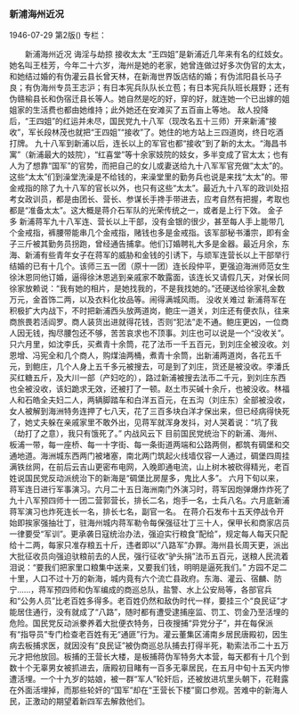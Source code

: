 ### 新浦海州近况

1946-07-29
第2版()
专栏：

　　新浦海州近况
    诲淫与劫掠
    接收太太
    “王四姐”是新浦近几年来有名的红妓女。她名叫王桂芳，今年二十六岁，海州是她的老家，她曾连做过好多次伪官的太太，和她结过婚的有伪灌云县长曾天林，在新海世界饭店结的婚；有伪沭阳县长马子良；有伪海州专员王志沪；有日本宪兵队队长立苞；有日本宪兵队班长屐野；还有伪赣榆县长和伪宿迁县长等人。她自然是吃的好，穿的好，就连她一个已出嫁的姐姐家的生活费也都由她维持；此外她还在安滩买了五百亩上等地。
    敌人投降后，“王四姐”的红运并未尽，国民党九十八军（现改名五十三师）开来新浦“接收”，军长段林茂也就把“王四姐”“接收”了。她住的地方站上三四道岗，终日吃酒打牌。
    九十八军到新浦以后，连长以上的军官也都“接收”到了新的太太。“海昌书寓”（新浦最大的妓院），“红喜堂”等十余家妓院的妓女，多半变成了官太太；也有人为了想靠“国军”的官势，而把自己的女儿或妻送给九十八军军官充做“太太”的。这些“太太”们到澡堂洗澡是不给钱的，来澡堂里的勤务兵也说是来找“太太”的。带金戒指的除了九十八军的官长以外，也只有这些“太太”。最近九十八军的政训处招考女政训员，都是由团长、营长、参谋长手搀手带进去，应考自然有把握，考取也都是“准备太太”。这大概是蒋介石军队的光荣传统之一，或者是上行下效。
    金子多
    新浦蒋军九十八军连、营长以上干部，没有金银的很少，甚至每人手上能带几个金戒指，裤腰带能串几个金戒指，赌钱也多是金戒指。该军部秘书潘宗，即有金子三斤被其勤务员拐跑，曾经通告捕拿。他们订婚聘礼大多是金器。最近月余，东海、新浦有些青年女子在蒋军的威胁和金钱的引诱下，与顽军连营长以上干部举行结婚的已有十几个。该师三五一团（原十一团）连长段仲平，更强迫海洲师范女生徐沐恩同他订婚，逼得徐沐恩逃到亲戚家不敢露面，该连长又请假几天，对保长同徐家放赖说：“我有她的相片，是她找我的，不是我找她的。”还硬送给徐家礼金数万元，金首饰二两，以及衣料化妆品等。闹得满城风雨。
    没收关难过
    新浦蒋军在积极扩大内战下，不时把新浦西头放两道岗，鲍庄一道关，刘庄还有便衣队，往来商旅畏若活阎罗。商人装货出进就得花钱，否则“犯法”走不通。鲍庄更凶，一位商人因无钱，掏尽腰包还不够，苦苦哀求也不顶事。刘庄也可以说是一个“没收关”。只六月里，如沈李氏，买煮青十余筒，花了法币一千五百元，到刘庄全被没收。刘恩增、冯宪全和几个商人，购煤油两桶，煮青十余筒，出新浦两道岗，各花五千元，到鲍庄，几个人身上五千多元被搜去，可是到了刘庄，货还是被没收。李潘氏买红糖五斤，及大川一部（产妇吃的），路过新浦被搜去法币二千元，到刘庄东西也全被没收，该妇跪求无效，还被打了一顿。赵土市买碱十余斤，也被没收。林福人和石皓全夫妇二人，两辆脚踏车和白洋五百元，在五沟（刘庄东）全部被没收，女人被解到海洲特务连押了七八天，花了三百多块白洋才保出来，但已经病得快死了，她丈夫躲在亲戚家里不敢外出，见蒋军就浑身发抖，对人哭着说：“坑了我（劫打了之意），我只有饿死了。”
    内战风云下
    目前国民党统治下的新浦、海州、板浦一带，每一座桥、每一十字街、每一条街道两端和公路两侧，都筑有碉堡和交通地道。海洲城东西两门被堵塞，南北两门筑起火线墙仅容一人通过，碉堡四周挂满铁丝网，在前后云吉山更密布电网，入晚即通电流，山上树木被砍得精光，老百姓说国民党反动派统治下的新海是“碉堡比房屋多，鬼比人多”。
    六月下旬以来，蒋军连日进行军事演习。六月二十五日海洲南门外演习时，蒋军因炮弹爆炸炸死了九十八军预四师十一团二营郭营长，排长二名，炮手一名，士兵八名。六月底新浦蒋军演习也炸死连长一名，排长七名，副官一名。
    在蒋介石发布十五天停战令开始即挨家强抽壮丁，驻海州城内蒋军勒令每保强征壮丁三十人，保甲长和商家店员一律要受“军训”。更承袭日寇统治办法，强迫实行粮食“配给”，规定每人每天只配给十二两，每家只准存粮五十斤，违者即以“八路军”办罪。海州县长周天更，派出大批征收员向强迫驮粮前去的人民，强行征收“驴头捐”法币五百元，送粮人民流着泪说：“要我们把家里口粮集中送来，又要我们钱，明明是逼死我们。”
    方园不足二十里，人口不过十万的新海，城内竟有六个流亡县政府。东海、灌云、宿麟、防宁……，蒋军预四师和伪军编成的商巡总队，盐警、水上公安局等，各部官兵和“公务人员”比老百姓多得多。老百姓仍然和敌伪时代一样，要挂三个“良民证”才能居住通行，没有就成了“八路”，随时都有遭受逮捕座监、罚工、罚金乃至活埋的危险。国民党反动派豢养着大批便衣特务，日夜搜捕“异党分子”，并在每保派有“指导员”专门检查老百姓有无“通匪”行为。灌云董集区浦南乡居民唐殿初，因生病去板捕求医，就因没有“良民证”被伪商巡总队捕去打得半死，勒索法币二十五万元才把他放回。板捕的王营长大楼，是板捕蒋伪军特务大本营，每天都有十几个到数十个无辜男女被抓进去，唐殿初目睹有一百多无辜居民，在五月中旬十五天内惨遭活埋。一个十九岁的姑娘，被一群“军人”轮奸后，还被放进坑里头朝下，花鞋露在外面活埋掉，而那些轮奸的“国军”却在“王营长下楼”窗口参观。苦难中的新海人民，正激动的期望着新四军去解救他们。
